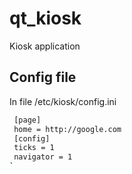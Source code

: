 # qt_kiosk
Kiosk application


## Config file
In file /etc/kiosk/config.ini

````bash
 [page]
 home = http://google.com
 [config]
 ticks = 1 
 navigator = 1
`
